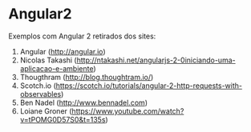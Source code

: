 # Angular2

Exemplos com Angular 2 retirados dos sites:

1. Angular (http://angular.io)
1. Nicolas Takashi (http://ntakashi.net/angularjs-2-0iniciando-uma-aplicacao-e-ambiente)
1. Thougthram (http://blog.thoughtram.io/)
1. Scotch.io (https://scotch.io/tutorials/angular-2-http-requests-with-observables)
1. Ben Nadel (http://www.bennadel.com)
1. Loiane Groner (https://www.youtube.com/watch?v=tPOMG0D57S0&t=135s)

